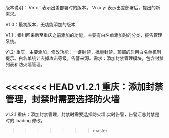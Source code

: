 版本说明：
Vn.x：表示出差部署时的版本。
Vn.x.y: 表示出差部署后，提出的新需求。

V1.0：最初版本，无功能添加的版本

V1.1：银川回来后至重庆之前添加的功能，主要有白名单添加时的分类，报告管理系统。

v1.2: 重庆，主要添加，修改功能：一键封禁，批量封禁。顶部的启用白名单机制提示。白名单统计去掉攻击等级，告警来源。需求：添加封禁管理模块，包含封禁列表和防火墙管理。

<<<<<<< HEAD
v1.2.1 重庆：添加封禁管理，封禁时需要选择防火墙
=======
v1.2.1 重庆：添加封禁管理，封禁时需要选择防火墙.实时告警，告警汇总封禁是时的 loading 修改。
>>>>>>> master
